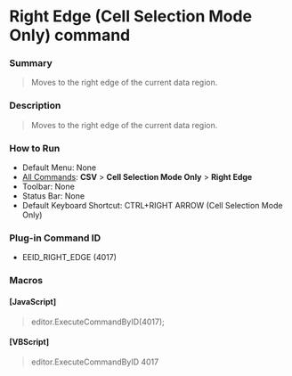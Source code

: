# Right Edge (Cell Selection Mode Only) command

### Summary

> Moves to the right edge of the current data region.

### Description

> Moves to the right edge of the current data region.

### How to Run

- Default Menu: None
- [All Commands](../tools/all_commands): **CSV** \> **Cell Selection Mode Only** \> **Right Edge**
- Toolbar: None
- Status Bar: None
- Default Keyboard Shortcut: CTRL+RIGHT ARROW (Cell Selection Mode Only)

### Plug-in Command ID

- EEID\_RIGHT\_EDGE (4017)

### Macros

#### \[JavaScript\]

> editor.ExecuteCommandByID(4017);

#### \[VBScript\]

> editor.ExecuteCommandByID 4017